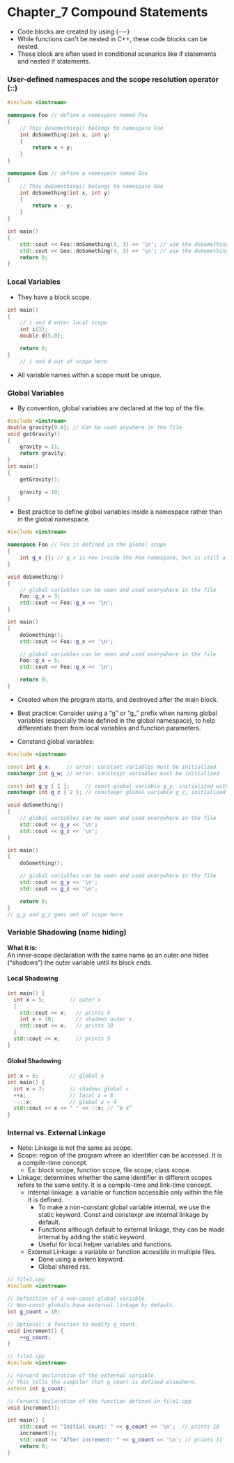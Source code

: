 # Chapter_7 Compound Statements
- Code blocks are created by using {---}
- While functions can't be nested in C++, these code blocks can be nested.
- These block are often used in conditional scenarios like if statements and nested if statements.

### User-defined namespaces and the scope resolution operator (::)
```cpp
#include <iostream>

namespace Foo // define a namespace named Foo
{
    // This doSomething() belongs to namespace Foo
    int doSomething(int x, int y)
    {
        return x + y;
    }
}

namespace Goo // define a namespace named Goo
{
    // This doSomething() belongs to namespace Goo
    int doSomething(int x, int y)
    {
        return x - y;
    }
}

int main()
{
    std::cout << Foo::doSomething(4, 3) << '\n'; // use the doSomething() that exists in namespace Foo
    std::cout << Goo::doSomething(4, 3) << '\n'; // use the doSomething() that exists in namespace Goo
    return 0;
}
```

### Local Variables
- They have a block scope.
```cpp
int main()
{
    // i and d enter local scope
    int i{1}; 
    double d{5.0};

    return 0;
}
    // i and d out of scope here
```
- All variable names within a scope must be unique.

### Global Variables
- By convention, global variables are declared at the top of the file.
```cpp
#include <iostream>
double gravity{9.8}; // Can be used anywhere in the file
void getGravity()
{
    gravity = 11;
    return gravity;
}
int main()
{
    getGravity();

    gravity = 10;
}
```
- Best practice to define global variables inside a namespace rather than in the global namespace.
```cpp
#include <iostream>

namespace Foo // Foo is defined in the global scope
{
    int g_x {}; // g_x is now inside the Foo namespace, but is still a global variable
}

void doSomething()
{
    // global variables can be seen and used everywhere in the file
    Foo::g_x = 3;
    std::cout << Foo::g_x << '\n';
}

int main()
{
    doSomething();
    std::cout << Foo::g_x << '\n';

    // global variables can be seen and used everywhere in the file
    Foo::g_x = 5;
    std::cout << Foo::g_x << '\n';

    return 0;
}
```
- Created when the program starts, and destroyed after the main block.
- Best practice: Consider using a “g” or “g_” prefix when naming global variables (especially those defined in the global namespace), to help differentiate them from local variables and function parameters.

- Constand global variables:
```cpp
#include <iostream>

const int g_x;     // error: constant variables must be initialized
constexpr int g_w; // error: constexpr variables must be initialized

const int g_y { 1 };     // const global variable g_y, initialized with a value
constexpr int g_z { 2 }; // constexpr global variable g_z, initialized with a value

void doSomething()
{
    // global variables can be seen and used everywhere in the file
    std::cout << g_y << '\n';
    std::cout << g_z << '\n';
}

int main()
{
    doSomething();

    // global variables can be seen and used everywhere in the file
    std::cout << g_y << '\n';
    std::cout << g_z << '\n';

    return 0;
}
// g_y and g_z goes out of scope here
```

### Variable Shadowing (name hiding)

**What it is:**  
An inner-scope declaration with the same name as an outer one hides (“shadows”) the outer variable until its block ends.

#### Local Shadowing

```cpp
int main() {
  int x = 5;        // outer x
  {
    std::cout << x;   // prints 5
    int x = 10;       // shadows outer x
    std::cout << x;   // prints 10
  }
  std::cout << x;     // prints 5
}
```

#### Global Shadowing

```cpp
int x = 5;          // global x
int main() {
  int x = 7;        // shadows global x
  ++x;              // local x = 8
  --::x;            // global x = 4
  std::cout << x << " " << ::x; // “8 4”
}
```

### Internal vs. External Linkage
- Note: Linkage is not the same as scope.
- Scope: region of the program where an identifier can be accessed. It is a compile-time concept.
    - Ex: block scope, function scope, file scope, class scope.
- Linkage: determines whether the same identifier in different scopes refers to the same entity. It is a compile-time and link-time concept.
    - Internal linkage: a variable or function accessible only within the file it is defined.
        - To make a non-constant global variable internal, we use the static keyword. Const and constexpr are internal linkage by default.
        - Functions although default to external linkage, they can be made internal by adding the static keyword.
        - Useful for local helper variables and functions.
    - External Linkage: a variable or function accesible in multiple files.
        - Done using a extern keyword.
        - Global shared rss. 

```cpp
// file1.cpp
#include <iostream>

// Definition of a non-const global variable.
// Non-const globals have external linkage by default.
int g_count = 10;

// Optional: A function to modify g_count.
void increment() {
    ++g_count;
}

// file2.cpp
#include <iostream>

// Forward declaration of the external variable.
// This tells the compiler that g_count is defined elsewhere.
extern int g_count;

// Forward declaration of the function defined in file1.cpp
void increment();

int main() {
    std::cout << "Initial count: " << g_count << '\n';  // prints 10
    increment();
    std::cout << "After increment: " << g_count << '\n'; // prints 11
    return 0;
}

```